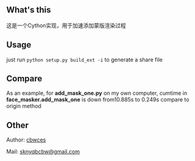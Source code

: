 ## What's this

这是一个Cython实现，用于加速添加蒙版渲染过程

## Usage

just run `python setup.py build_ext -i` to generate a share file

## Compare

As an example, for **add_mask_one.py** on my own computer, cumtime in **face_masker.add_mask_one** is down from10.885s to 0.249s compare to origin method

## Other

Author: [cbwces](https://github.com/cbwces)

Mail: sknyqbcbw@gmail.com
